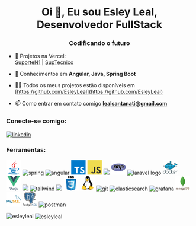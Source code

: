 <h1 align="center">Oi 👋, Eu sou Esley Leal, Desenvolvedor FullStack</h1>
<h3 align="center">Codificando o futuro</h3>

- 🔭 Projetos na Vercel:  
  [SuporteN1](https://suporte-n1v.vercel.app/) | [SupTecnico](https://sup-tecnico.vercel.app/)

- 🌱 Conhecimentos em **Angular, Java, Spring Boot**

- 👨‍💻 Todos os meus projetos estão disponíveis em [https://github.com/EsleyLeal](https://github.com/EsleyLeal)

- 📫 Como entrar em contato comigo **lealsantanati@gmail.com**

<h3 align="left">Conecte-se comigo:</h3>
<p align="left">
  <a href="https://www.linkedin.com/in/esleyleal/" target="_blank">
    <img align="center" src="https://cdn.jsdelivr.net/gh/devicons/devicon/icons/linkedin/linkedin-original.svg" alt="linkedin" height="40" />
  </a>
</p>

<h3 align="left">Ferramentas:</h3>
<p align="left"> 
  <img src="https://raw.githubusercontent.com/devicons/devicon/master/icons/java/java-original.svg" alt="java" width="40" height="40" />
  <img src="https://www.vectorlogo.zone/logos/springio/springio-icon.svg" alt="spring" width="40" height="40" />
  <img src="https://angular.io/assets/images/logos/angular/angular.svg" alt="angular" width="40" height="40" />
  <img src="https://raw.githubusercontent.com/devicons/devicon/master/icons/typescript/typescript-original.svg" alt="typescript" width="40" height="40" />
  <img src="https://raw.githubusercontent.com/devicons/devicon/master/icons/javascript/javascript-original.svg" alt="javascript" width="40" height="40" />
  <img src="https://cdn.jsdelivr.net/gh/devicons/devicon@latest/icons/python/python-original.svg" width="40" />
  <img src="https://raw.githubusercontent.com/devicons/devicon/master/icons/php/php-original.svg" alt="php" width="40" height="40" />
  <img src="https://cdn.jsdelivr.net/gh/devicons/devicon@latest/icons/laravel/laravel-original.svg" height="30" alt="laravel logo" />
  <img src="https://raw.githubusercontent.com/devicons/devicon/master/icons/docker/docker-original-wordmark.svg" alt="docker" width="40" height="40" /> 
  <img src="https://raw.githubusercontent.com/devicons/devicon/master/icons/vuejs/vuejs-original-wordmark.svg" alt="vuejs" width="40" height="40" />
  <img src="https://cdn.jsdelivr.net/gh/devicons/devicon@latest/icons/bootstrap/bootstrap-original.svg" width="40" />
  <img src="https://www.vectorlogo.zone/logos/tailwindcss/tailwindcss-icon.svg" alt="tailwind" width="40" height="40" />
  <img src="https://cdn.jsdelivr.net/gh/devicons/devicon@latest/icons/html5/html5-original.svg" width="40" />
  <img src="https://raw.githubusercontent.com/devicons/devicon/master/icons/css3/css3-original-wordmark.svg" alt="css3" width="40" height="40" />
  <img src="https://raw.githubusercontent.com/devicons/devicon/master/icons/linux/linux-original.svg" alt="linux" width="40" height="40" />
  <img src="https://www.vectorlogo.zone/logos/git-scm/git-scm-icon.svg" alt="git" width="40" height="40" />
  <img src="https://www.vectorlogo.zone/logos/elastic/elastic-icon.svg" alt="elasticsearch" width="40" height="40" /> 
  <img src="https://www.vectorlogo.zone/logos/grafana/grafana-icon.svg" alt="grafana" width="40" height="40" /> 
  <img src="https://raw.githubusercontent.com/devicons/devicon/master/icons/mongodb/mongodb-original-wordmark.svg" alt="mongodb" width="40" height="40" />
  <img src="https://raw.githubusercontent.com/devicons/devicon/master/icons/mysql/mysql-original-wordmark.svg" alt="mysql" width="40" height="40" />
  <img src="https://raw.githubusercontent.com/devicons/devicon/master/icons/postgresql/postgresql-original-wordmark.svg" alt="postgresql" width="40" height="40" />
  <img src="https://www.vectorlogo.zone/logos/getpostman/getpostman-icon.svg" alt="postman" width="40" height="40"/> 
</p>

<p><img align="left" src="https://github-readme-stats.vercel.app/api/top-langs?username=esleyleal&show_icons=true&locale=en&layout=compact" alt="esleyleal" /></p>
<p>&nbsp;<img align="center" src="https://github-readme-stats.vercel.app/api?username=esleyleal&show_icons=true&locale=en" alt="esleyleal" /></p>
